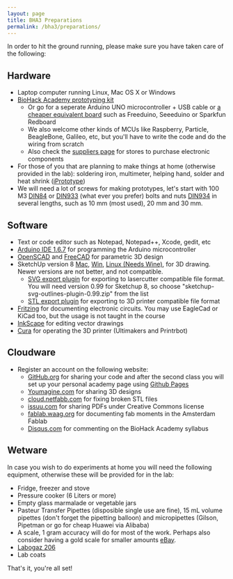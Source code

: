 ```yaml
---
layout: page
title: BHA3 Preparations
permalink: /bha3/preparations/
---
```


In order to hit the ground running, please make sure you have taken care of the following:

## Hardware
* Laptop computer running Linux, Mac OS X or Windows
* [BioHack Academy prototyping kit](http://biotronics.nl/products/biohackacademy-prototyping-kit)
  * Or go for a seperate Arduino UNO microcontroller + USB cable or [a cheaper equivalent board](http://en.wikipedia.org/wiki/List_of_Arduino_boards_and_compatible_systems#Arduino_footprint-compatible_boards) such as Freeduino, Seeeduino or Sparkfun Redboard
  * We also welcome other kinds of MCUs like Raspberry, Particle, BeagleBone, Galileo, etc, but you'll have to write the code and do the wiring from scratch
  * Also check the [suppliers page](/suppliers/) for stores to purchase electronic components
* For those of you that are planning to make things at home (otherwise provided in the lab): soldering iron, multimeter, helping hand, solder and heat shrink ([iPrototype](https://iprototype.nl/products/accessoires/tools/Heat-Shrink-Kit))
* We will need a lot of screws for making prototypes, let's start with 100 M3 [DIN84](http://www.bevestigingsmateriaal.nl/bevestigingsmateriaal/bouten-schroeven/zaagsnede-kop/cilinderkopschroef-din-84/106) or [DIN933](http://www.bevestigingsmateriaal.nl/bevestigingsmateriaal/bouten-schroeven/buitenzeskant-kop/tapbouten-din-933/61) (what ever you prefer) bolts and nuts [DIN934](http://www.bevestigingsmateriaal.nl/bevestigingsmateriaal/moeren/zeskantmoer-din-934/75) in several lengths, such as 10 mm (most used), 20 mm and 30 mm. 

## Software
* Text or code editor such as Notepad, Notepad++, Xcode, gedit, etc
* [Arduino IDE 1.6.7](http://arduino.cc/en/Main/Software) for programming the Arduino microcontroller
* [OpenSCAD](http://www.openscad.org/downloads.html) and [FreeCAD](http://www.freecadweb.org) for parametric 3D design
* SketchUp version 8 [Mac](http://www.oldapps.com/mac/sketchup.php), [Win](http://filehippo.com/download_sketchup/download/2f2d0bce86e6554b6df98772ca7200a2/), [Linux (Needs Wine)](https://appdb.winehq.org/objectManager.php?sClass=version&iId=21290), for 3D drawing. Newer versions are not better, and not compatible.
  * [SVG export plugin](https://code.google.com/p/sketchup-svg-outline-plugin/downloads/list) for exporting to lasercutter compatible file format. You will need version 0.99 for Sketchup 8, so choose "sketchup-svg-outlines-plugin-0.99.zip" from the list
  * [STL export plugin](http://extensions.sketchup.com/en/content/sketchup-stl) for exporting to 3D printer compatible file format
* [Fritzing](http://fritzing.org/download/) for documenting electronic circuits. You may use EagleCad or KiCad too, but the usage is not taught in the course
* [InkScape](https://www.inkscape.org/en/) for editing vector drawings
* [Cura](http://software.ultimaker.com/) for operating the 3D printer (Ultimakers and Printrbot)

## Cloudware
* Register an account on the following website:
  * [GitHub.org](http://www.github.org) for sharing your code and after the second class you will set up your personal academy page using [Github Pages](https://help.github.com/categories/github-pages-basics/) 
  * [Youmagine.com](http://www.youmagine.com) for sharing 3D designs
  * [cloud.netfabb.com](http://cloud.netfabb.com) for fixing broken STL files
  * [issuu.com](http://www.issuu.com) for sharing PDFs under Creative Commons license
  * [fablab.waag.org](http://fablab.waag.org) for documenting fab moments in the Amsterdam Fablab
  * [Disqus.com](https://disqus.com) for commenting on the BioHack Academy syllabus

## Wetware
In case you wish to do experiments at home you will need the following equipment, otherwise these will be provided for in the lab:

* Fridge, freezer and stove
* Pressure cooker (6 Liters or more)
* Empty glass marmalade or vegetable jars
* Pasteur Transfer Pipettes (disposible single use are fine), 15 mL volume pipettes (don't forget the pipetting balloon) and micropipettes (Gilson, Pipetman or go for cheap Huawei via Alibaba)
* A scale, 1 gram accuracy will do for most of the work. Perhaps also consider having a gold scale for smaller amounts [eBay](http://www.ebay.com/sch/i.html?_from=R40&_trksid=p2047675.m570.l1313.TR12.TRC2.A0.H0.Xgold+scale&_nkw=gold+scale&_sacat=0).
* [Labogaz 206](http://www.campingaz.com/RU/p-22842-labogaz-206.aspx)
* Lab coats

That's it, you're all set!

